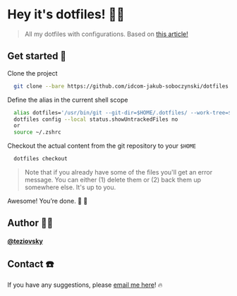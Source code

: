 # Hey it's dotfiles! 🖖🏼

> All my dotfiles with configurations. Based on [this article!](https://www.ackama.com/what-we-think/the-best-way-to-store-your-dotfiles-a-bare-git-repository-explained/)

## Get started 🏁

Clone the project

```bash
  git clone --bare https://github.com/idcom-jakub-soboczynski/dotfiles.git $HOME/.dotfiles
```

Define the alias in the current shell scope

```bash
  alias dotfiles='/usr/bin/git --git-dir=$HOME/.dotfiles/ --work-tree=$HOME'
  dotfiles config --local status.showUntrackedFiles no
  or
  source ~/.zshrc
```

Checkout the actual content from the git repository to your `$HOME`

```bash
  dotfiles checkout
```

> Note that if you already have some of the files you'll get an error message. You can either (1) delete them or (2) back them up somewhere else. It's up to you.

Awesome! You’re done. 🎊 🥳

## Author 🙎🏼‍

#### [@teziovsky](https://www.github.com/idcom-jakub-soboczynski)

## Contact ☎️

If you have any suggestions, please [email me here](mailto:jakub.soboczynski@idcom.pl)! 🔥

